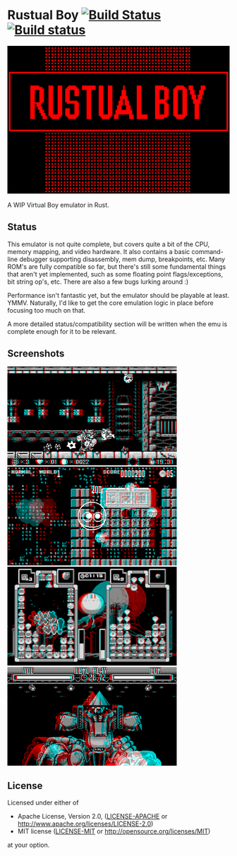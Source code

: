 # Rustual Boy [![Build Status](https://travis-ci.org/emu-rs/rustual-boy.svg?branch=master)](https://travis-ci.org/emu-rs/rustual-boy) [![Build status](https://ci.appveyor.com/api/projects/status/ec29vne6uuh7tjtu/branch/master?svg=true)](https://ci.appveyor.com/project/yupferris/rustual-boy/branch/master)

![Rustual Boy](logo.png)

A WIP Virtual Boy emulator in Rust.

## Status

This emulator is not quite complete, but covers quite a bit of the CPU, memory mapping, and video hardware. It also contains a basic command-line debugger supporting disassembly, mem dump, breakpoints, etc. Many ROM's are fully compatible so far, but there's still some fundamental things that aren't yet implemented, such as some floating point flags/exceptions, bit string op's, etc. There are also a few bugs lurking around :)

Performance isn't fantastic yet, but the emulator should be playable at least. YMMV. Naturally, I'd like to get the core emulation logic in place before focusing too much on that.

A more detailed status/compatibility section will be written when the emu is complete enough for it to be relevant.

## Screenshots

![screenie](screenshot.png)
![screenie](screenshot2.png)
![screenie](screenshot3.png)
![screenie](screenshot4.png)

## License

Licensed under either of

 * Apache License, Version 2.0, ([LICENSE-APACHE](LICENSE-APACHE) or http://www.apache.org/licenses/LICENSE-2.0)
 * MIT license ([LICENSE-MIT](LICENSE-MIT) or http://opensource.org/licenses/MIT)

at your option.
